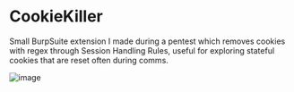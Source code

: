 # CookieKiller
Small BurpSuite extension I made during a pentest which removes cookies with regex through Session Handling Rules, useful for exploring stateful cookies that are reset often during comms.

![image](https://user-images.githubusercontent.com/32050386/170577825-2b0d4066-0749-4bf9-8510-b31469b0593e.png)
